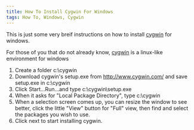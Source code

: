 ```yaml
---
title: How To Install Cygwin For Windows
tags: How To, Windows, Cygwin
---
```

This is just some very breif instructions on how to install <a title="Wikipedia: Cygwin" rel="external nofollow" rev="vote-for" target="_blank" href="http://en.wikipedia.org/wiki/Cygwin">cygwin</a> for windows.</p>

<p>For those of you that do not already know, <a title="Cygwin" rel="external" rev="vote-for guide tutorial" target="_blank" href="http://www.cygwin.com/">cygwin</a> is a linux-like environment for windows</p>

<ol>
<li>Create a folder c:\cygwin</li>
<li>Download cygwin's setup.exe from <a title="Cygwin" rel="external nofollow" target="_blank" href="http://www.cygwin.com/">http://www.cygwin.com/</a> and save setup.exe in c:\cygwin</li>
<li>Click Start...Run...and type c:\cygwin\setup.exe </li>
<li>When it asks for "Local Package Directory", type c:\cygwin</li>
<li>When a selection screen comes up, you can resize the window to see better, click the little "View" button for "Full" view, then find and select the packages you wish to use.</li>
<li>Click next to start installing cygwin.</li>
